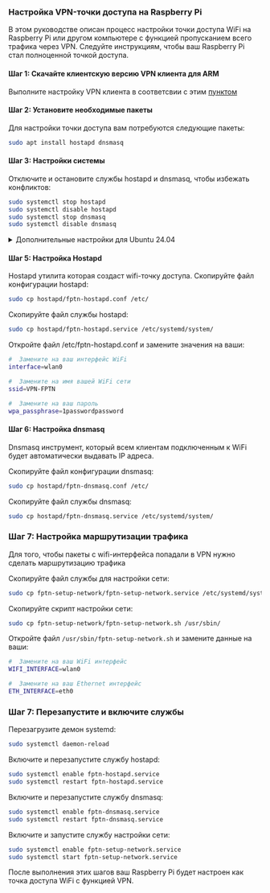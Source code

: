 
### Настройка VPN-точки доступа на Raspberry Pi

В этом руководстве описан процесс настройки точки доступа WiFi на Raspberry Pi или другом компьютере с функцией пропусканием всего трафика через VPN. Следуйте инструкциям, чтобы ваш Raspberry Pi стал полноценной точкой доступа.

#### Шаг 1: Скачайте клиентскую версию VPN клиента для ARM

Выполните настройку VPN клиента в соответсвии с этим [пунктом](https://github.com/batchar2/fptn?tab=readme-ov-file#fptn-client-installation-and-configuration)

#### Шаг 2: Установите необходимые пакеты

Для настройки точки доступа вам потребуются следующие пакеты:

```bash
sudo apt install hostapd dnsmasq
```

#### Шаг 3: Настройки системы

Отключите и остановите службы hostapd и dnsmasq, чтобы избежать конфликтов:

```bash
sudo systemctl stop hostapd
sudo systemctl disable hostapd
sudo systemctl stop dnsmasq
sudo systemctl disable dnsmasq
```


<details>
<summary>Дополнительные настройки для Ubuntu 24.04
</summary>

Если вы используете Ubuntu 24.04, выполните следующие дополнительные шаги:

Разрешите порт 53 для DNS:

```bash
sudo ufw allow 53
```

Остановите и отключите systemd-resolved:

```bash
sudo systemctl stop systemd-resolved
sudo systemctl disable systemd-resolved
```  

Удалите символическую ссылку на /etc/resolv.conf и создайте новый файл с вашим DNS сервером:

```bash
sudo rm /etc/resolv.conf
sudo sh -c 'echo "nameserver 8.8.8.8" > /etc/resolv.conf'
sudo chattr +i /etc/resolv.conf
```


Перезагрузите систему:

```bash
sudo reboot
```
</details>


#### Шаг 5: Настройка Hostapd

Hostapd утилита которая создаст wifi-точку доступа. Скопируйте файл конфигурации hostapd:

```bash
sudo cp hostapd/fptn-hostapd.conf /etc/
```
Скопируйте файл службы hostapd:

```bash
sudo cp hostapd/fptn-hostapd.service /etc/systemd/system/
```

Откройте файл /etc/fptn-hostapd.conf и замените значения на ваши:

```bash
#  Замените на ваш интерфейс WiFi
interface=wlan0

#  Замените на имя вашей WiFi сети
ssid=VPN-FPTN

#  Замените на ваш пароль
wpa_passphrase=1passwordpassword
```

#### Шаг 6: Настройка dnsmasq

Dnsmasq инструмент, который всем клиентам подключенным к WiFi будет автоматически выдавать IP адреса.

Скопируйте файл конфигурации dnsmasq:

```bash
sudo cp hostapd/fptn-dnsmasq.conf /etc/
```

Скопируйте файл службы dnsmasq:

```bash
sudo cp hostapd/fptn-dnsmasq.service /etc/systemd/system/
```

### Шаг 7: Настройка маршрутизации трафика

Для того, чтобы пакеты с wifi-интерфейса попадали в VPN нужно сделать маршрутизацию трафика

Скопируйте файл службы для настройки сети:

```bash
sudo cp fptn-setup-network/fptn-setup-network.service /etc/systemd/system/
```

Скопируйте скрипт настройки сети:
```bash
sudo cp fptn-setup-network/fptn-setup-network.sh /usr/sbin/
```

Откройте файл `/usr/sbin/fptn-setup-network.sh` и замените данные на ваши:

```bash
#  Замените на ваш WiFi интерфейс
WIFI_INTERFACE=wlan0

#  Замените на ваш Ethernet интерфейс
ETH_INTERFACE=eth0
```

### Шаг 7: Перезапустите и включите службы

Перезагрузите демон systemd:

```bash
sudo systemctl daemon-reload
```

Включите и перезапустите службу hostapd:
```bash
sudo systemctl enable fptn-hostapd.service
sudo systemctl restart fptn-hostapd.service
```

Включите и перезапустите службу dnsmasq:

```bash
sudo systemctl enable fptn-dnsmasq.service
sudo systemctl restart fptn-dnsmasq.service
```

Включите и запустите службу настройки сети:

```bash
sudo systemctl enable fptn-setup-network.service
sudo systemctl start fptn-setup-network.service
```

После выполнения этих шагов ваш Raspberry Pi будет настроен как точка доступа WiFi с функцией VPN.